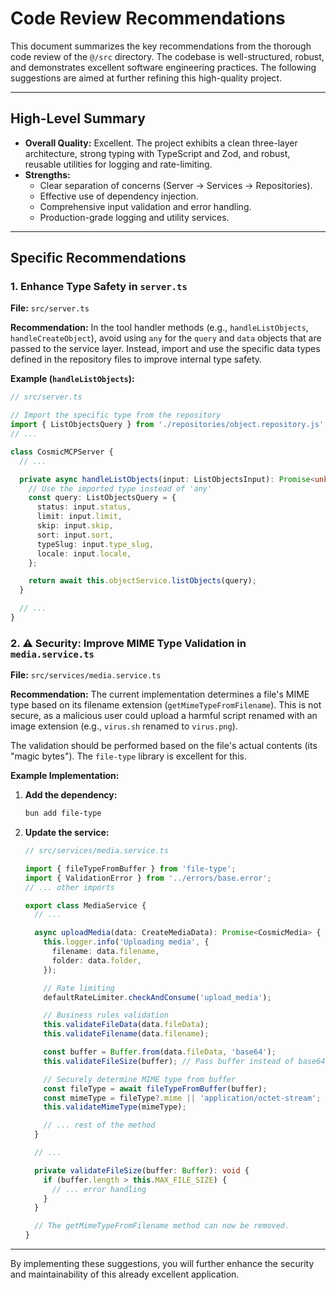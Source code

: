 # Code Review Recommendations

This document summarizes the key recommendations from the thorough code review of the `@/src` directory. The codebase is well-structured, robust, and demonstrates excellent software engineering practices. The following suggestions are aimed at further refining this high-quality project.

---

## High-Level Summary

- **Overall Quality:** Excellent. The project exhibits a clean three-layer architecture, strong typing with TypeScript and Zod, and robust, reusable utilities for logging and rate-limiting.
- **Strengths:**
  - Clear separation of concerns (Server -> Services -> Repositories).
  - Effective use of dependency injection.
  - Comprehensive input validation and error handling.
  - Production-grade logging and utility services.

---

## Specific Recommendations

### 1. Enhance Type Safety in `server.ts`

**File:** `src/server.ts`

**Recommendation:**
In the tool handler methods (e.g., `handleListObjects`, `handleCreateObject`), avoid using `any` for the `query` and `data` objects that are passed to the service layer. Instead, import and use the specific data types defined in the repository files to improve internal type safety.

**Example (`handleListObjects`):**

```typescript
// src/server.ts

// Import the specific type from the repository
import { ListObjectsQuery } from './repositories/object.repository.js';
// ...

class CosmicMCPServer {
  // ...

  private async handleListObjects(input: ListObjectsInput): Promise<unknown> {
    // Use the imported type instead of 'any'
    const query: ListObjectsQuery = {
      status: input.status,
      limit: input.limit,
      skip: input.skip,
      sort: input.sort,
      typeSlug: input.type_slug,
      locale: input.locale,
    };

    return await this.objectService.listObjects(query);
  }

  // ...
}
```

### 2. ⚠️ Security: Improve MIME Type Validation in `media.service.ts`

**File:** `src/services/media.service.ts`

**Recommendation:**
The current implementation determines a file's MIME type based on its filename extension (`getMimeTypeFromFilename`). This is not secure, as a malicious user could upload a harmful script renamed with an image extension (e.g., `virus.sh` renamed to `virus.png`).

The validation should be performed based on the file's actual contents (its "magic bytes"). The `file-type` library is excellent for this.

**Example Implementation:**

1.  **Add the dependency:**

    ```bash
    bun add file-type
    ```

2.  **Update the service:**

    ```typescript
    // src/services/media.service.ts

    import { fileTypeFromBuffer } from 'file-type';
    import { ValidationError } from '../errors/base.error';
    // ... other imports

    export class MediaService {
      // ...

      async uploadMedia(data: CreateMediaData): Promise<CosmicMedia> {
        this.logger.info('Uploading media', {
          filename: data.filename,
          folder: data.folder,
        });

        // Rate limiting
        defaultRateLimiter.checkAndConsume('upload_media');

        // Business rules validation
        this.validateFileData(data.fileData);
        this.validateFilename(data.filename);

        const buffer = Buffer.from(data.fileData, 'base64');
        this.validateFileSize(buffer); // Pass buffer instead of base64 string

        // Securely determine MIME type from buffer
        const fileType = await fileTypeFromBuffer(buffer);
        const mimeType = fileType?.mime || 'application/octet-stream'; // Fallback
        this.validateMimeType(mimeType);

        // ... rest of the method
      }

      // ...

      private validateFileSize(buffer: Buffer): void {
        if (buffer.length > this.MAX_FILE_SIZE) {
          // ... error handling
        }
      }

      // The getMimeTypeFromFilename method can now be removed.
    }
    ```

---

By implementing these suggestions, you will further enhance the security and maintainability of this already excellent application.
